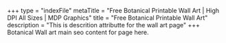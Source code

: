 +++
type = "indexFile"
metaTitle = "Free Botanical Printable Wall Art | High DPI All Sizes | MDP Graphics"
title = "Free Botanical Printable Wall Art"
description = "This is descrition attributte for the wall art page"
+++
Botanical Wall art main seo content for page here.
